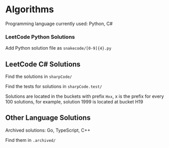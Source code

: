 # Algorithms
Programming language currently used: Python, C#

### LeetCode Python Solutions
Add Python solution file as ```snakecode/[0-9]{4}.py```

## LeetCode C# Solutions
Find the solutions in ```sharpCode/```

Find the tests for solutions in ```sharpCode.test/```

Solutions are located in the buckets with prefix ```Hxx```, x is the prefix for every 100 solutions, for example, solution 1999 is located at bucket H19

## Other Language Solutions

Archived solutions: Go, TypeScript, C++

Find them in ```.archived/```

